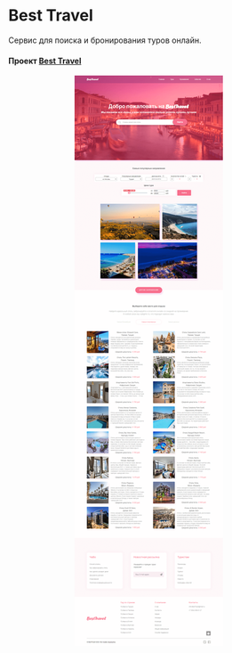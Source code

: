 # Best Travel

Сервис для поиска и бронирования туров онлайн.

#### Проект [Best Travel](http://alexdyatlov.github.io/BestTravel)

<p align="center">
  <img src="https://github.com/AlexDyatlov/BestTravel/raw/master/build/img/readme.png">
</p>